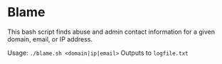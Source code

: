 # Blame

This bash script finds abuse and admin contact information for a given domain, email, or IP address.

Usage: `./blame.sh <domain|ip|email>`
Outputs to `logfile.txt`
